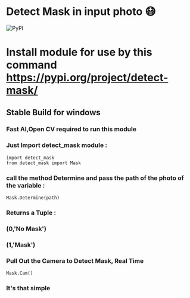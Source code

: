 # Detect Mask in input photo :mask:
![PyPI](https://img.shields.io/pypi/v/detect_mask)
# Install module for use by this command https://pypi.org/project/detect-mask/
## Stable Build for windows

### Fast AI,Open CV required to run this module
### Just Import detect_mask module : 
```
import detect_mask
from detect_mask import Mask
````

### call the method Determine and pass the path of the photo of the variable : 
```
Mask.Determine(path)
```
### Returns a Tuple :
###  (0,'No Mask')
###  (1,'Mask')


### Pull Out the Camera to Detect Mask, Real Time
```
Mask.Cam()
```
### It's that simple 
